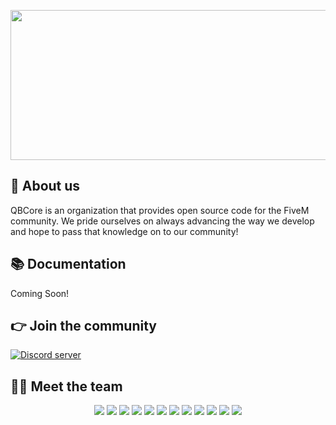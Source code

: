 <p align="center">
  <img width="612" height="240" src="https://i.imgur.com/GHFShCv.png">
</p>

## 👋 About us
QBCore is an organization that provides open source code for the FiveM community. We pride ourselves on always advancing the way we develop and hope to pass that knowledge on to our community!

## 📚 Documentation
Coming Soon!

## 👉 Join the community
<p>
  <a href="https://discord.gg/qbcore"><img src="https://discordapp.com/api/guilds/831626422232678481/widget.png?style=banner2" alt="Discord server"></a>
</p>

## 👨‍💻 Meet the team
<p align="center">
 <a href=https://ko-fi.com/kakarot><img src=https://github-readme-stats.vercel.app/api?username=GhzGarage&count_private=true&show_icons=true&theme=dracula&layout=compact&hide_title=false&hide_rank=false><a>
 <img src=https://github-readme-stats.vercel.app/api?username=IdrisDose&count_private=true&show_icons=true&theme=dracula&layout=compact&hide_title=false&hide_rank=false>
 <img src=https://github-readme-stats.vercel.app/api?username=BerkieBb&count_private=true&show_icons=true&theme=dracula&layout=compact&hide_title=false&hide_rank=false>
 <img src=https://github-readme-stats.vercel.app/api?username=TheiLLeniumStudios&count_private=true&show_icons=true&theme=dracula&layout=compact&hide_title=false&hide_rank=false>
 <img src=https://github-readme-stats.vercel.app/api?username=deandum&count_private=true&show_icons=true&theme=dracula&layout=compact&hide_title=false&hide_rank=false>
 <img src=https://github-readme-stats.vercel.app/api?username=FildonPrime&count_private=true&show_icons=true&theme=dracula&layout=compact&hide_title=false&hide_rank=false>
 <img src=https://github-readme-stats.vercel.app/api?username=FjamZoo&count_private=true&show_icons=true&theme=dracula&layout=compact&hide_title=false&hide_rank=false>
 <img src=https://github-readme-stats.vercel.app/api?username=ItsANoBrainer&count_private=true&show_icons=true&theme=dracula&layout=compact&hide_title=false&hide_rank=false>
 <img src=https://github-readme-stats.vercel.app/api?username=MatthewRorke&count_private=true&show_icons=true&theme=dracula&layout=compact&hide_title=false&hide_rank=false>
 <img src=https://github-readme-stats.vercel.app/api?username=nullvariable&count_private=true&show_icons=true&theme=dracula&layout=compact&hide_title=false&hide_rank=false>
 <img src=https://github-readme-stats.vercel.app/api?username=sna-aaa&count_private=true&show_icons=true&theme=dracula&layout=compact&hide_title=false&hide_rank=false>
 <img src=https://github-readme-stats.vercel.app/api?username=uShifty&count_private=true&show_icons=true&theme=dracula&layout=compact&hide_title=false&hide_rank=false>
  </p>
